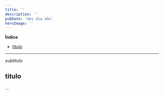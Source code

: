 ```yaml
---
title: ''
description: ''
pubDate: 'mes dia año'
heroImage: ''
---
```


**Índice**
- [titulo](#titulo)

---

*subtítulo*
## titulo
...